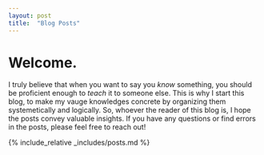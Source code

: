 ```yaml
---
layout: post
title:  "Blog Posts"
---
```


# Welcome.


I truly believe that when you want to say you *know* something, you should be proficient enough to *teach* it to someone else. This is why I start this blog, to make my vauge knowledges concrete by organizing them systemetically and logically. So, whoever the reader of this blog is, I hope the posts convey valuable insights. If you have any questions or find errors in the posts, please feel free to reach out!


{% include_relative _includes/posts.md %}